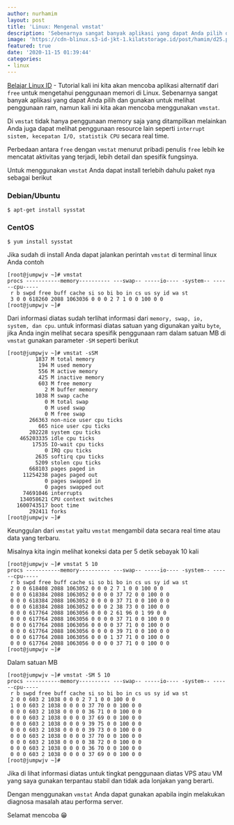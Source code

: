 ```yaml
---
author: nurhamim
layout: post
title: 'Linux: Mengenal vmstat'
description: 'Sebenarnya sangat banyak aplikasi yang dapat Anda pilih dan gunakan untuk melihat penggunaan ram, namun kali ini kita akan mencoba menggunakan vmstat'
image: 'https://cdn-blinux.s3-id-jkt-1.kilatstorage.id/post/hamim/d25.png'
featured: true
date: '2020-11-15 01:39:44'
categories:
- linux
---
```


[Belajar Linux ID](/) - Tutorial kali ini kita akan mencoba aplikasi alternatif dari `free` untuk mengetahui penggunaan memori di Linux. Sebenarnya sangat banyak aplikasi yang dapat Anda pilih dan gunakan untuk melihat penggunaan ram, namun kali ini kita akan mencoba menggunakan `vmstat`.

Di `vmstat` tidak hanya penggunaan memory saja yang ditampilkan melainkan Anda juga dapat melihat penggunaan resource lain seperti `interrupt sistem, kecepatan I/O, statistik CPU` secara real time.

<!--kg-card-begin: html--><script async src="https://pagead2.googlesyndication.com/pagead/js/adsbygoogle.js"></script><ins class="adsbygoogle" style="display:block; text-align:center;" data-ad-layout="in-article" data-ad-format="fluid" data-ad-client="ca-pub-1515372853161377" data-ad-slot="4684565489"></ins><script>
     (adsbygoogle = window.adsbygoogle || []).push({});
</script><!--kg-card-end: html-->

Perbedaan antara `free` dengan `vmstat` menurut pribadi penulis `free` lebih ke mencatat aktivitas yang terjadi, lebih detail dan spesifik fungsinya.

Untuk menggunakan `vmstat` Anda dapat install terlebih dahulu paket nya sebagai berikut

<!--kg-card-begin: markdown-->
### Debian/Ubuntu

    $ apt-get install sysstat

### CentOS

    $ yum install sysstat

<!--kg-card-end: markdown-->

Jika sudah di install Anda dapat jalankan perintah `vmstat` di terminal linux Anda contoh

<!--kg-card-begin: markdown-->

    [root@jumpwjv ~]# vmstat
    procs -----------memory---------- ---swap-- -----io---- -system-- ------cpu-----
     r b swpd free buff cache si so bi bo in cs us sy id wa st
     3 0 0 618260 2088 1063036 0 0 0 2 7 1 0 0 100 0 0
    [root@jumpwjv ~]#

<!--kg-card-end: markdown-->

Dari informasi diatas sudah terlihat informasi dari `memory, swap, io, system, dan cpu`. untuk informasi diatas satuan yang digunakan yaitu `byte`, jika Anda ingin melihat secara spesifik penggunaan ram dalam satuan MB di `vmstat` gunakan parameter `-SM` seperti berikut

<!--kg-card-begin: markdown-->

    [root@jumpwjv ~]# vmstat -sSM
             1837 M total memory
              194 M used memory
              556 M active memory
              425 M inactive memory
              603 M free memory
                2 M buffer memory
             1038 M swap cache
                0 M total swap
                0 M used swap
                0 M free swap
           266363 non-nice user cpu ticks
              665 nice user cpu ticks
           202228 system cpu ticks
        465203335 idle cpu ticks
            17535 IO-wait cpu ticks
                0 IRQ cpu ticks
             2635 softirq cpu ticks
             5209 stolen cpu ticks
           668103 pages paged in
         11254238 pages paged out
                0 pages swapped in
                0 pages swapped out
         74691046 interrupts
        134058621 CPU context switches
       1600743517 boot time
           292411 forks
    [root@jumpwjv ~]#

<!--kg-card-end: markdown--><!--kg-card-begin: html--><script async src="https://pagead2.googlesyndication.com/pagead/js/adsbygoogle.js"></script><ins class="adsbygoogle" style="display:block; text-align:center;" data-ad-layout="in-article" data-ad-format="fluid" data-ad-client="ca-pub-1515372853161377" data-ad-slot="4684565489"></ins><script>
     (adsbygoogle = window.adsbygoogle || []).push({});
</script><!--kg-card-end: html-->

Keunggulan dari `vmstat` yaitu `vmstat` mengambil data secara real time atau data yang terbaru.

Misalnya kita ingin melihat koneksi data per 5 detik sebayak 10 kali

<!--kg-card-begin: markdown-->

    [root@jumpwjv ~]# vmstat 5 10
    procs -----------memory---------- ---swap-- -----io---- -system-- ------cpu-----
     r b swpd free buff cache si so bi bo in cs us sy id wa st
     2 0 0 618408 2088 1063052 0 0 0 2 7 1 0 0 100 0 0
     0 0 0 618384 2088 1063052 0 0 0 0 37 72 0 0 100 0 0
     0 0 0 618384 2088 1063052 0 0 0 0 37 71 0 0 100 0 0
     0 0 0 618384 2088 1063052 0 0 0 2 38 73 0 0 100 0 0
     0 0 0 617764 2088 1063056 0 0 0 2 61 96 0 1 99 0 0
     0 0 0 617764 2088 1063056 0 0 0 0 37 71 0 0 100 0 0
     0 0 0 617764 2088 1063056 0 0 0 0 37 71 0 0 100 0 0
     0 0 0 617764 2088 1063056 0 0 0 0 39 71 0 0 100 0 0
     0 0 0 617764 2088 1063056 0 0 0 1 37 71 0 0 100 0 0
     0 0 0 617764 2088 1063056 0 0 0 0 37 71 0 0 100 0 0
    [root@jumpwjv ~]#

<!--kg-card-end: markdown-->

Dalam satuan MB

<!--kg-card-begin: markdown-->

    [root@jumpwjv ~]# vmstat -SM 5 10
    procs -----------memory---------- ---swap-- -----io---- -system-- ------cpu-----
     r b swpd free buff cache si so bi bo in cs us sy id wa st
     2 0 0 603 2 1038 0 0 0 2 7 1 0 0 100 0 0
     1 0 0 603 2 1038 0 0 0 0 37 70 0 0 100 0 0
     0 0 0 603 2 1038 0 0 0 0 36 71 0 0 100 0 0
     0 0 0 603 2 1038 0 0 0 0 37 69 0 0 100 0 0
     0 0 0 603 2 1038 0 0 0 9 39 75 0 0 100 0 0
     0 0 0 603 2 1038 0 0 0 0 39 73 0 0 100 0 0
     0 0 0 603 2 1038 0 0 0 0 37 70 0 0 100 0 0
     0 0 0 603 2 1038 0 0 0 0 38 72 0 0 100 0 0
     0 0 0 603 2 1038 0 0 0 0 36 70 0 0 100 0 0
     0 0 0 603 2 1038 0 0 0 0 37 69 0 0 100 0 0
    [root@jumpwjv ~]#

<!--kg-card-end: markdown-->

Jika di lihat informasi diatas untuk tingkat penggunaan diatas VPS atau VM yang saya gunakan terpantau stabil dan tidak ada lonjakan yang berarti.

Dengan menggunakan `vmstat` Anda dapat gunakan apabila ingin melakukan diagnosa masalah atau performa server.

Selamat mencoba 😁

<!--kg-card-begin: html--><script async src="https://pagead2.googlesyndication.com/pagead/js/adsbygoogle.js"></script><ins class="adsbygoogle" style="display:block; text-align:center;" data-ad-layout="in-article" data-ad-format="fluid" data-ad-client="ca-pub-1515372853161377" data-ad-slot="4684565489"></ins><script>
     (adsbygoogle = window.adsbygoogle || []).push({});
</script><!--kg-card-end: html-->